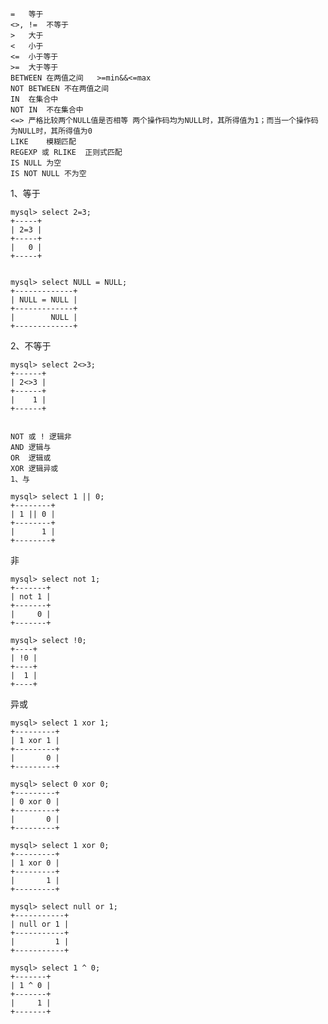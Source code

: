 

	=	等于	
	<>, !=	不等于	
	>	大于	
	<	小于	
	<=	小于等于	
	>=	大于等于	
	BETWEEN	在两值之间	>=min&&<=max
	NOT BETWEEN	不在两值之间	
	IN	在集合中	
	NOT IN	不在集合中	
	<=>	严格比较两个NULL值是否相等	两个操作码均为NULL时，其所得值为1；而当一个操作码为NULL时，其所得值为0
	LIKE	模糊匹配	
	REGEXP 或 RLIKE	正则式匹配	
	IS NULL	为空	
	IS NOT NULL	不为空


1、等于

	mysql> select 2=3;
	+-----+
	| 2=3 |
	+-----+
	|   0 |
	+-----+


	mysql> select NULL = NULL;
	+-------------+
	| NULL = NULL |
	+-------------+
	|        NULL |
	+-------------+
2、不等于

	mysql> select 2<>3;
	+------+
	| 2<>3 |
	+------+
	|    1 |
	+------+


	NOT 或 !	逻辑非
	AND	逻辑与
	OR	逻辑或
	XOR	逻辑异或
	1、与

	mysql> select 1 || 0;
	+--------+
	| 1 || 0 |
	+--------+
	|      1 |
	+--------+


非

	mysql> select not 1;
	+-------+
	| not 1 |
	+-------+
	|     0 |
	+-------+

	mysql> select !0;
	+----+
	| !0 |
	+----+
	|  1 |
	+----+


异或

	mysql> select 1 xor 1;
	+---------+
	| 1 xor 1 |
	+---------+
	|       0 |
	+---------+

	mysql> select 0 xor 0;
	+---------+
	| 0 xor 0 |
	+---------+
	|       0 |
	+---------+

	mysql> select 1 xor 0;
	+---------+
	| 1 xor 0 |
	+---------+
	|       1 |
	+---------+

	mysql> select null or 1;
	+-----------+
	| null or 1 |
	+-----------+
	|         1 |
	+-----------+

	mysql> select 1 ^ 0;
	+-------+
	| 1 ^ 0 |
	+-------+
	|     1 |
	+-------+